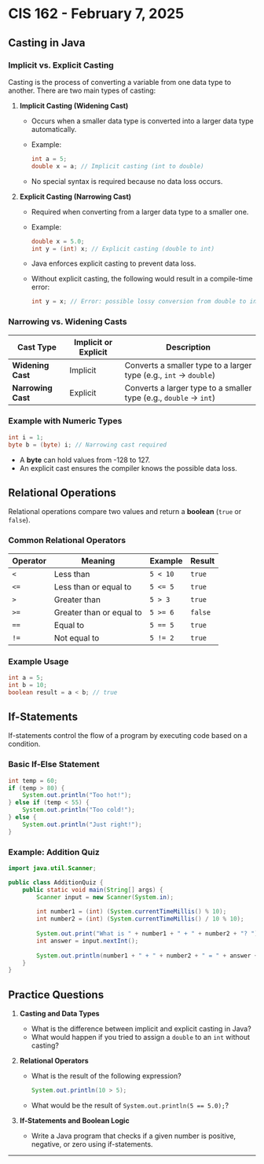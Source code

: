 # CIS 162 - February 7, 2025

## Casting in Java

### Implicit vs. Explicit Casting
Casting is the process of converting a variable from one data type to another. There are two main types of casting:

1. **Implicit Casting (Widening Cast)**
    - Occurs when a smaller data type is converted into a larger data type automatically.
    - Example:

      ```java
      int a = 5;
      double x = a; // Implicit casting (int to double)
      ```
    - No special syntax is required because no data loss occurs.

2. **Explicit Casting (Narrowing Cast)**
    - Required when converting from a larger data type to a smaller one.
    - Example:

      ```java
      double x = 5.0;
      int y = (int) x; // Explicit casting (double to int)
      ```
    - Java enforces explicit casting to prevent data loss.
    - Without explicit casting, the following would result in a compile-time error:

      ```java
      int y = x; // Error: possible lossy conversion from double to int
      ```

### Narrowing vs. Widening Casts
| Cast Type         | Implicit or Explicit | Description                      |
|------------------|------------------|--------------------------------|
| **Widening Cast** | Implicit           | Converts a smaller type to a larger type (e.g., `int` → `double`) |
| **Narrowing Cast** | Explicit           | Converts a larger type to a smaller type (e.g., `double` → `int`) |

### Example with Numeric Types
```java
int i = 1;
byte b = (byte) i; // Narrowing cast required
```
- A **byte** can hold values from -128 to 127.
- An explicit cast ensures the compiler knows the possible data loss.

## Relational Operations
Relational operations compare two values and return a **boolean** (`true` or `false`).

### Common Relational Operators
| Operator | Meaning  | Example  | Result  |
|----------|---------|----------|---------|
| `<`      | Less than  | `5 < 10`  | `true`  |
| `<=`     | Less than or equal to | `5 <= 5`  | `true`  |
| `>`      | Greater than  | `5 > 3`  | `true`  |
| `>=`     | Greater than or equal to | `5 >= 6`  | `false`  |
| `==`     | Equal to | `5 == 5`  | `true`  |
| `!=`     | Not equal to | `5 != 2`  | `true`  |

### Example Usage
```java
int a = 5;
int b = 10;
boolean result = a < b; // true
```

## If-Statements
If-statements control the flow of a program by executing code based on a condition.

### Basic If-Else Statement
```java
int temp = 60;
if (temp > 80) {
    System.out.println("Too hot!");
} else if (temp < 55) {
    System.out.println("Too cold!");
} else {
    System.out.println("Just right!");
}
```

### Example: Addition Quiz
```java
import java.util.Scanner;

public class AdditionQuiz {
    public static void main(String[] args) {
        Scanner input = new Scanner(System.in);
        
        int number1 = (int) (System.currentTimeMillis() % 10);
        int number2 = (int) (System.currentTimeMillis() / 10 % 10);
        
        System.out.print("What is " + number1 + " + " + number2 + "? ");
        int answer = input.nextInt();
        
        System.out.println(number1 + " + " + number2 + " = " + answer + " is " + (answer == (number1 + number2)));
    }
}
```

## Practice Questions

1. **Casting and Data Types**
    - What is the difference between implicit and explicit casting in Java?
    - What would happen if you tried to assign a `double` to an `int` without casting?

2. **Relational Operators**
    - What is the result of the following expression?
      ```java
      System.out.println(10 > 5);
      ```
    - What would be the result of `System.out.println(5 == 5.0);`?

3. **If-Statements and Boolean Logic**
    - Write a Java program that checks if a given number is positive, negative, or zero using if-statements.

---

